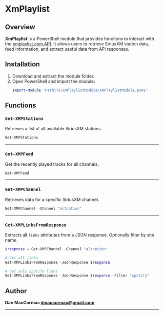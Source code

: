 
# XmPlaylist

## Overview
**XmPlaylist** is a PowerShell module that provides functions to interact with the [xmplaylist.com API](https://xmplaylist.com/api/documentation). It allows users to retrieve SiriusXM station data, feed information, and extract useful data from API responses.

## Installation

1. Download and extract the module folder.
2. Open PowerShell and import the module:
   ```powershell
   Import-Module "Path\To\XmPlaylistModule\XmPlaylistModule.psm1"
   ```

## Functions

### `Get-XMPStations`
Retrieves a list of all available SiriusXM stations.

```powershell
Get-XMPStations
```

---

### `Get-XMPFeed`
Get the recently played tracks for all channels.

```powershell
Get-XMPFeed
```

---

### `Get-XMPChannel`
Retrieves data for a specific SiriusXM channel.

```powershell
Get-XMPChannel -Channel "altnation"
```

---

### `Get-XMPLinksFromResponse`
Extracts all `links` attributes from a JSON response. Optionally filter by site name.

```powershell
$response = Get-XMPChannel -Channel "altnation"

# Get all links
Get-XMPLinksFromResponse -JsonResponse $response

# Get only Spotify links
Get-XMPLinksFromResponse -JsonResponse $response -Filter "spotify"
```

## Author
**Dan MacCormac <dmaccormac@gmail.com>**

---
